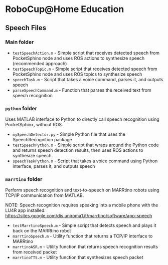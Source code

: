 # RoboCup@Home Education
## Speech Files

### Main folder
* `testSpeechAction.m` - Simple script that receives detected speech from PocketSphinx node and uses ROS actions to synthesize speech (recommended approach)
* `testSpeechTopic.m` - Simple script that receives detected speech from PocketSphinx node and uses ROS topics to synthesize speech
* `speechTask.m` - Script that takes a voice command, parses it, and outputs speech
* `parseSpeechCommand.m` - Function that parses the received text from speech recognition

### `python` folder
Uses MATLAB interface to Python to directly call speech recognition using PocketSphinx, without ROS.
* `mySpeechDetector.py` - Simple Python file that uses the SpeechRecognition package
* `testSpeechPython.m` - Simple script that wraps around the Python code and returns speech detection results, then uses ROS actions to synthesize speech.
* `speechTaskPython.m` - Script that takes a voice command using Python interface, parses it, and outputs speech

### `marrtino` folder
Perform speech recognition and text-to-speech on MARRtino robots using TCP/IP communication from MATLAB.

NOTE: Speech recognition requires speaking into a mobile phone with the LU4R app installed.
https://sites.google.com/dis.uniroma1.it/marrtino/software/app-speech

* `testMarrtinoSpeech.m` - Simple script that detects speech and plays it back on the MARRtino robot
* `marrtinoSpeech.m` - Utility function that returns a TCP/IP interface to MARRtino
* `marrtinoASR.m` - Utility function that returns speech recognition results from received packet
* `marrtinoTTS.m` - Utility function that synthesizes speech packet